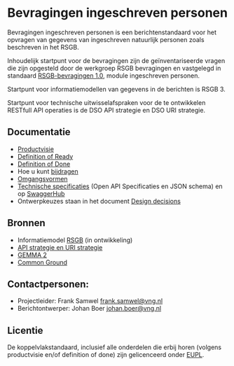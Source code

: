 # Bevragingen ingeschreven personen

Bevragingen ingeschreven personen is een berichtenstandaard voor het opvragen van gegevens van ingeschreven natuurlijk personen zoals beschreven in het RSGB.

Inhoudelijk startpunt voor de bevragingen zijn de geïnventariseerde vragen die zijn opgesteld door de werkgroep RSGB bevragingen en vastgelegd in standaard [RSGB-bevragingen 1.0](https://www.gemmaonline.nl/index.php/RSGB_Bevragingen), module ingeschreven personen.

Startpunt voor informatiemodellen van gegevens in de berichten is RSGB 3.

Startpunt voor technische uitwisselafspraken voor de te ontwikkelen RESTfull API operaties is de DSO API strategie en DSO URI strategie.

## Documentatie
* [Productvisie](https://github.com/VNG-Realisatie/RSGB-bevragingen/blob/master/docs/productvision.md)
* [Definition of Ready](https://github.com/VNG-Realisatie/RSGB-bevragingen/blob/master/docs/definition_of_ready.md)
* [Definition of Done](https://github.com/VNG-Realisatie/RSGB-bevragingen/blob/master/docs/definition_of_done.md)
* Hoe u kunt [bijdragen](https://github.com/VNG-Realisatie/Tutorial/blob/master/CONTRIBUTING.md)
* [Omgangsvormen](https://github.com/VNG-Realisatie/Tutorial/blob/master/CODE_OF_CONDUCT.md)
* [Technische specificaties](https://github.com/VNG-Realisatie/Bevragingen-ingeschreven-personen/tree/master/api-specificatie) (Open API Specificaties en JSON schema) en op [SwaggerHub](https://app.swaggerhub.com/apis/VNGRealisatie/Bevragingen-ingeschreven-personen/1.0)
* Ontwerpkeuzes staan in het document [Design decisions](https://github.com/VNG-Realisatie/Bevragingen-ingeschreven-personen/blob/master/docs/design_decisions.md)

## Bronnen
* Informatiemodel [RSGB](https://www.gemmaonline.nl/index.php/RSGB_3.0_in_ontwikkeling) (in ontwikkeling)
* [API strategie en URI strategie](https://aandeslagmetdeomgevingswet.nl/digitaal-stelsel/documenten/documenten/api-uri-strategie/)
* [GEMMA 2](https://www.gemmaonline.nl/index.php/GEMMA_Architectuur)
* [Common Ground](https://commonground.pleio.nl)

## Contactpersonen:
* Projectleider: Frank Samwel frank.samwel@vng.nl
* Berichtontwerper: Johan Boer johan.boer@vng.nl

## Licentie
De koppelvlakstandaard, inclusief alle onderdelen die erbij horen (volgens productvisie en/of definition of done) zijn gelicenceerd onder [EUPL](https://eupl.eu/1.2/nl/).
